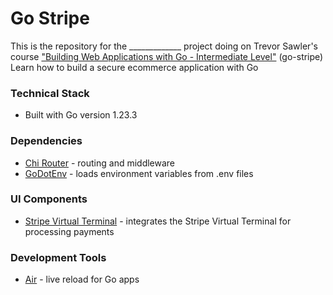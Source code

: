 # Go Stripe

This is the repository for the _____________ project doing on Trevor Sawler's course ["Building Web Applications with Go - Intermediate Level"](https://www.udemy.com/course/building-web-applications-with-go-intermediate-level/) (go-stripe) 
Learn how to build a secure ecommerce application with Go  


### Technical Stack
- Built with Go version 1.23.3

### Dependencies
- [Chi Router](https://github.com/go-chi/chi/v5) - routing and middleware
- [GoDotEnv](https://github.com/joho/godotenv) - loads environment variables from .env files

### UI Components
- [Stripe Virtual Terminal](https://dashboard.stripe.com/) - integrates the Stripe Virtual Terminal for processing payments 

### Development Tools
- [Air](ttps://github.com/air-verse/air) - live reload for Go apps
